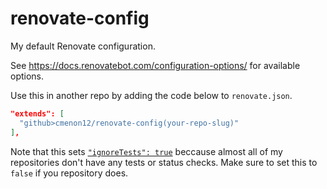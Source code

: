 # renovate-config
My default Renovate configuration.

See https://docs.renovatebot.com/configuration-options/ for available options.

Use this in another repo by adding the code below to `renovate.json`.
```json
"extends": [
  "github>cmenon12/renovate-config(your-repo-slug)"
],
```

Note that this sets [`"ignoreTests": true`](https://docs.renovatebot.com/configuration-options/#ignoretests) beccause almost all of my repositories don't have any tests or status checks. Make sure to set this to `false` if you repository does.
